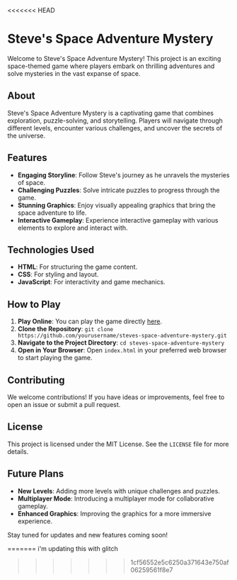 <<<<<<< HEAD
# Steve's Space Adventure Mystery

Welcome to Steve's Space Adventure Mystery! This project is an exciting space-themed game where players embark on thrilling adventures and solve mysteries in the vast expanse of space.

## About

Steve's Space Adventure Mystery is a captivating game that combines exploration, puzzle-solving, and storytelling. Players will navigate through different levels, encounter various challenges, and uncover the secrets of the universe.

## Features

- **Engaging Storyline**: Follow Steve's journey as he unravels the mysteries of space.
- **Challenging Puzzles**: Solve intricate puzzles to progress through the game.
- **Stunning Graphics**: Enjoy visually appealing graphics that bring the space adventure to life.
- **Interactive Gameplay**: Experience interactive gameplay with various elements to explore and interact with.

## Technologies Used

- **HTML**: For structuring the game content.
- **CSS**: For styling and layout.
- **JavaScript**: For interactivity and game mechanics.

## How to Play

1. **Play Online**: You can play the game directly [here](https://steve-s-space-adventure-mystery.glitch.me/).
2. **Clone the Repository**: `git clone https://github.com/yourusername/steves-space-adventure-mystery.git`
3. **Navigate to the Project Directory**: `cd steves-space-adventure-mystery`
4. **Open in Your Browser**: Open `index.html` in your preferred web browser to start playing the game.

## Contributing

We welcome contributions! If you have ideas or improvements, feel free to open an issue or submit a pull request.

## License

This project is licensed under the MIT License. See the `LICENSE` file for more details.

## Future Plans

- **New Levels**: Adding more levels with unique challenges and puzzles.
- **Multiplayer Mode**: Introducing a multiplayer mode for collaborative gameplay.
- **Enhanced Graphics**: Improving the graphics for a more immersive experience.

Stay tuned for updates and new features coming soon!

=======
i'm updating this with glitch
>>>>>>> 1cf56552e5c6250a371643e750af06259561f8e7
